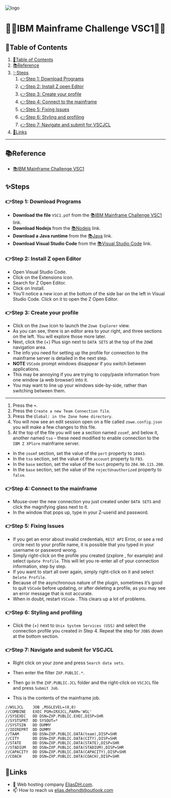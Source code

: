 ![logo](https://eliasdh.com/assets/media/images/logo-github.png)
# 💙🤍IBM Mainframe Challenge VSC1🤍💙

## 📘Table of Contents

1. [📘Table of Contents](#📘table-of-contents)
2. [📚Reference](#📚reference)
3. [✨Steps](#✨steps)
    1. [👉Step 1: Download Programs](#👉step-1-download-programs)
    2. [👉Step 2: Install Z open Editor](#👉step-2-install-z-open-editor)
    3. [👉Step 3: Create your profile](#👉step-3-create-your-profile)
    4. [👉Step 4: Connect to the mainframe](#👉step-4-connect-to-the-mainframe)
    5. [👉Step 5: Fixing Issues](#👉step-5-fixing-issues)
    6. [👉Step 6: Styling and profiling](#👉step-6-styling-and-profiling)
    7. [👉Step 7: Navigate and submit for VSCJCL](#👉step-7-navigate-and-submit-for-vscjcl)
4. [🔗Links](#🔗links)

---

## 📚Reference

- [📚IBM Mainframe Challenge VSC1](https://ibmzxplore-static.s3.eu-gb.cloud-object-storage.appdomain.cloud/VSC1.pdf)

## ✨Steps

### 👉Step 1: Download Programs

- **Download the file** `VSC1.pdf` from the [📚IBM Mainframe Challenge VSC1](https://ibmzxplore-static.s3.eu-gb.cloud-object-storage.appdomain.cloud/VSC1.pdf) link.
- **Download Nodejs** from the [📚Nodejs](https://nodejs.org/en/download/) link.
- **Download a Java runtime** from the [📚Java](https://www.java.com/en/download/) link.
- **Download Visual Studio Code** from the [📚Visual Studio Code](https://code.visualstudio.com/download) link.

### 👉Step 2: Install Z open Editor

- Open Visual Studio Code.
- Click on the Extensions icon.
- Search for Z Open Editor.
- Click on Install.
- You’ll notice a new icon at the bottom of the side bar on the left in Visual Studio Code. Click on it to open the Z Open Editor.

### 👉Step 3: Create your profile

- Click on the `Zowe` icon to launch the `Zowe Explorer` view.
- As you can see, there is an editor area to your right, and three sections on the left. You will explore those more later.
- Next, click the (+) Plus sign next to `DATA SETS` at the top of the `ZOWE` navigation area.
- The info you need for setting up the profile for connection to the mainframe server is detailed in the next step.
- **NOTE** `VSCode` prompt windows disappear if you switch between applications.
- This may be annoying if you are trying to copy/paste information from one window (a web browser) into it.
- You may want to line up your windows side-by-side, rather than switching between them.
---
1. Press the `+`.
2. Press the `Create a new Team Connection file`.
3. Press the `Global: in the Zone home directory`.
4. You will now see an edit session open on a file called `zowe.config.json` you will make a few changes to this file.
5. At the top of the file you will see a section named `zosmf`, and below it, another named `tso` - these need modified to enable connection to the 
`IBM Z XPlore` mainframe server.
- In the `zosmf` section, set the value of the `port` property to `10443`.
- In the `tso` section, set the value of the `account` property to `FB3`.
- In the `base` section, set the value of the `host` property to `204.90.115.200`.
- In the `base` section, set the value of the `rejectUnauthorized` property to `false`.

### 👉Step 4: Connect to the mainframe

- Mouse-over the new connection you just created under `DATA SETS` and click the magnifying glass next to it.
- In the window that pops up, type in your Z-userid and password.

### 👉Step 5: Fixing Issues

- If you get an error about invalid credentials, `REST API` Error, or see a red circle next to your profile name, it is possible that you typed in your username or password wrong.
- Simply right-click on the profile you created (zxplore , for example) and select `Update Profile`. This will let you re-enter all of your connection information, step by step.
- If you want to start all over again, simply right-click on it and select `Delete Profile`. 
- Because of the asynchronous nature of the plugin, sometimes it’s good to quit `VSCode` before updating, or after deleting a profile, as you may see an error message that is not accurate.
- When in doubt, restart `VSCode` . This clears up a lot of problems.

### 👉Step 6: Styling and profiling

-  Click the (+) next to `Unix System Services (USS)` and select the connection profile you created in Step 4. Repeat the step for `JOBS` down at the bottom section.

### 👉Step 7: Navigate and submit for VSCJCL

- Right click on your zone and press `Search data sets`.
- Then enter the filter `ZXP.PUBLIC.*`.
- Then go in the `ZXP.PUBLIC.JCL` folder and the right-click on `VSCJCL` file and press `Submit Job`.

- This is the contents of the mainframe job.
```jcl
//WSLJCL    JOB ,MSGLEVEL=(0,0)
//COMBINE   EXEC PGM=IRXJCL,PARM='WSL'
//SYSEXEC   DD DSN=ZXP.PUBLIC.EXEC,DISP=SHR
//SYSTSPRT  DD SYSOUT=*
//SYSTSIN   DD DUMMY
//IDIREPRT  DD DUMMY
//TAAM      DD DSN=ZXP.PUBLIC.DATA(team),DISP=SHR
//CITY      DD DSN=ZXP.PUBLIC.DATA(CITY),DISP=SHR
//STATE     DD DSN=ZXP.PUBLIC.DATA(STATE),DISP=SHR
//STADIUM   DD DSN=ZXP.PUBLIC.DATA(STADIUM),DISP=SHR
//CAPACITY  DD DSN=ZXP.PUBLIC.DATA(CAPACITY),DISP=SHR
//COACH     DD DSN=ZXP.PUBLIC.DATA(COACH),DISP=SHR
```

## 🔗Links
- 👯 Web hosting company [EliasDH.com](https://eliasdh.com).
- 📫 How to reach us elias.dehondt@outlook.com
